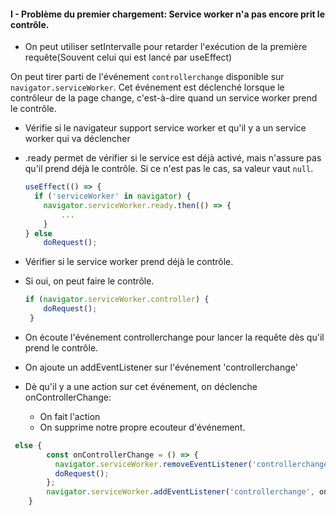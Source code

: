 #### I - Problème du premier chargement: Service worker n'a pas encore prit le contrôle.
* On peut utiliser setIntervalle pour retarder l'exécution de la première requête(Souvent celui qui est lancé par useEffect)

On peut tirer parti de l'événement ``controllerchange`` disponible sur ``navigator.serviceWorker``. 
Cet événement est déclenché lorsque le contrôleur de la page change, c'est-à-dire quand un service worker prend le contrôle.

* Vérifie si le navigateur support service worker et qu'il y a un service worker qui va déclencher
* .ready permet de vérifier si le service est déjà activé, mais n'assure pas qu'il prend déjà le contrôle.
    Si ce n'est pas le cas, sa valeur vaut ``null``.
    ````js
    useEffect(() => {
      if ('serviceWorker' in navigator) {
        navigator.serviceWorker.ready.then(() => {
            ...
        }
    } else 
        doRequest();
    ````

* Vérifier si le service worker prend déjà le contrôle. 
* Si oui, on peut faire le contrôle.
    ````js
    if (navigator.serviceWorker.controller) {
        doRequest();
     }
    ````

* On écoute l'événement controllerchange pour lancer la requête dès qu'il prend le contrôle.
* On ajoute un addEventListener sur l'événement 'controllerchange'
* Dè qu'il y a une action sur cet événement, on déclenche onControllerChange:
    * On fait l'action
    * On supprime notre propre ecouteur d'événement.
````js
 else {
        const onControllerChange = () => {
          navigator.serviceWorker.removeEventListener('controllerchange', onControllerChange);
          doRequest();
        };
        navigator.serviceWorker.addEventListener('controllerchange', onControllerChange);
    }
````
